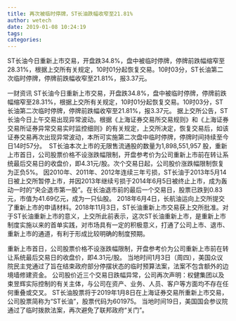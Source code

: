 ```yaml
---
title: 再次被临时停牌，ST长油跌幅收窄至21.81%
author: wetech
date: 2019-01-08 10:24:19
tags: 
categories: 
---
```

ST长油今日重新上市交易，开盘跌34.8%，盘中被临时停牌，停牌前跌幅缩窄至28.31%，根据上交所有关规定，10时01分起恢复交易。10时03分，ST长油第二次临时停牌，停牌前跌幅收窄至21.81%，报3.37元。
<!-- more -->
一财资讯
ST长油今日重新上市交易，开盘跌34.8%，盘中被临时停牌，停牌前跌幅缩窄至28.31%，根据上交所有关规定，10时01分起恢复交易。10时03分，ST长油第二次临时停牌，停牌前跌幅收窄至21.81%，报3.37元。
据上交所公告，ST长油今日上午交易出现异常波动。根据《上海证券交易所交易规则》和《上海证券交易所证券异常交易实时监控细则》的有关规定，上交所决定，恢复交易后，如该证券交易再次出现异常波动，本所可实施第二次盘中临时停牌，停牌时间持续至今日14时57分。 
ST长油本次上市的无限售流通股的数量为1,898,551,957 股，重新上市首日，公司股票价格不设涨跌幅限制，开盘参考价为公司重新上市前在转让系统最后交易日的收盘价，即4.31元/股。次个交易日起，公司股价涨跌幅限制恢复为正负5%。
因2010年、2011年、2012年连续三年亏损，ST长油于2013年5月14日被上交所暂停上市，并因2013年继续亏损于2014年6月5日被终止上市，成为轰动一时的“央企退市第一股”。在长油退市前的最后一个交易日，股票已跌到0.83元，市值为41.69亿元，成为一只仙股。
2018年6月4日，长航油运向上交所提交了重新上市的申请材料。2018年11月3日，ST长油重新上市交易获上交所批准。对于ST长油重新上市的意义，上交所此前表示，这次ST长油重新上市，是重新上市制度实施以来的首单实践，对市场具有一定的积极意义，打通了公司上市、退市、重新上市的通道，有利于形成比较明确的制度预期。
 
 
重新上市首日，公司股票价格不设涨跌幅限制，开盘参考价为公司重新上市前在转让系统最后交易日的收盘价，即4.31元/股。
当地时间1月3日（周四），美国众议院民主党通过了旨在结束政府部分停摆状态的临时预算法案，法案不包含额外的边境墙修建资金。
公司股价近三个交易日跌幅异常，公司再次声明：权健集团以及束昱辉实际控制的有关主体，与公司在资产、业务、人员、客户等方面均不存在任何重叠或交叉。
ST长油股票将于2019年1月8日在上海证券交易所重新上市交易，公司股票简称为“ST长油”，股票代码为601975。
当地时间19日，美国国会参议院通过了临时拨款法案，再次避免了联邦政府“关门”。
